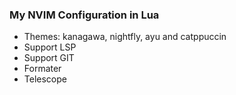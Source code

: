 ### My NVIM Configuration in Lua

- Themes: kanagawa, nightfly, ayu and catppuccin
- Support LSP
- Support GIT
- Formater 
- Telescope
